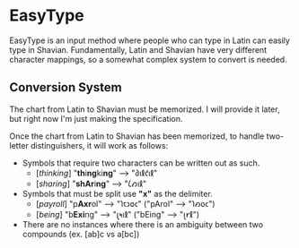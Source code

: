# EasyType

EasyType is an input method where people who can type in Latin can easily type in Shavian. Fundamentally, Latin and Shavian have very different character mappings, so a somewhat complex system to convert is needed.

## Conversion System

The chart from Latin to Shavian must be memorized. I will provide it later, but right now I'm just making the specification.

Once the chart from Latin to Shavian has been memorized, to handle two-letter distinguishers, it will work as follows:

- Symbols that require two characters can be written out as such.
  - [*thinking*] "**th**i**ng**ki**ng**" --> "𐑔𐑦𐑙𐑒𐑦𐑙"
  - [*sharing*] "**shAr**i**ng**" --> "𐑖𐑺𐑦𐑙"
- Symbols that must be split use **"x"** as the delimiter.
  - [*payroll*] "p**Axr**ol" --> "𐑐𐑱𐑮𐑴𐑤" ("pArol" --> "𐑐𐑺𐑴𐑤")
  - [*being*] "b**Exi**ng" --> "𐑚𐑰𐑦𐑙" ("bEing" --> "𐑚𐑾𐑙")
- There are no instances where there is an ambiguity between two compounds (ex. [ab]c vs a[bc])